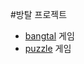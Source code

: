 #방탈 프로젝트
- [bangtal](https://github.com/JungChaeMoon/room_escape/tree/master/assignment1 ) 게임
- [puzzle](https://github.com/JungChaeMoon/room_escape/tree/master/assignment2 ) 게임